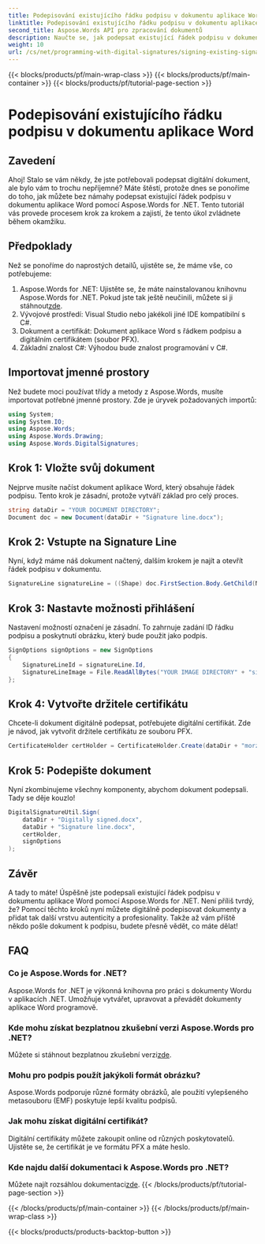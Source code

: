```yaml
---
title: Podepisování existujícího řádku podpisu v dokumentu aplikace Word
linktitle: Podepisování existujícího řádku podpisu v dokumentu aplikace Word
second_title: Aspose.Words API pro zpracování dokumentů
description: Naučte se, jak podepsat existující řádek podpisu v dokumentu aplikace Word pomocí Aspose.Words for .NET s naším podrobným průvodcem krok za krokem. Ideální pro vývojáře.
weight: 10
url: /cs/net/programming-with-digital-signatures/signing-existing-signature-line/
---
```


{{< blocks/products/pf/main-wrap-class >}}
{{< blocks/products/pf/main-container >}}
{{< blocks/products/pf/tutorial-page-section >}}

# Podepisování existujícího řádku podpisu v dokumentu aplikace Word

## Zavedení

Ahoj! Stalo se vám někdy, že jste potřebovali podepsat digitální dokument, ale bylo vám to trochu nepříjemné? Máte štěstí, protože dnes se ponoříme do toho, jak můžete bez námahy podepsat existující řádek podpisu v dokumentu aplikace Word pomocí Aspose.Words for .NET. Tento tutoriál vás provede procesem krok za krokem a zajistí, že tento úkol zvládnete během okamžiku.

## Předpoklady

Než se ponoříme do naprostých detailů, ujistěte se, že máme vše, co potřebujeme:

1.  Aspose.Words for .NET: Ujistěte se, že máte nainstalovanou knihovnu Aspose.Words for .NET. Pokud jste tak ještě neučinili, můžete si ji stáhnout[zde](https://releases.aspose.com/words/net/).
2. Vývojové prostředí: Visual Studio nebo jakékoli jiné IDE kompatibilní s C#.
3. Dokument a certifikát: Dokument aplikace Word s řádkem podpisu a digitálním certifikátem (soubor PFX).
4. Základní znalost C#: Výhodou bude znalost programování v C#.

## Importovat jmenné prostory

Než budete moci používat třídy a metody z Aspose.Words, musíte importovat potřebné jmenné prostory. Zde je úryvek požadovaných importů:

```csharp
using System;
using System.IO;
using Aspose.Words;
using Aspose.Words.Drawing;
using Aspose.Words.DigitalSignatures;
```

## Krok 1: Vložte svůj dokument

Nejprve musíte načíst dokument aplikace Word, který obsahuje řádek podpisu. Tento krok je zásadní, protože vytváří základ pro celý proces.

```csharp
string dataDir = "YOUR DOCUMENT DIRECTORY";
Document doc = new Document(dataDir + "Signature line.docx");
```

## Krok 2: Vstupte na Signature Line

Nyní, když máme náš dokument načtený, dalším krokem je najít a otevřít řádek podpisu v dokumentu.

```csharp
SignatureLine signatureLine = ((Shape) doc.FirstSection.Body.GetChild(NodeType.Shape, 0, true)).SignatureLine;
```

## Krok 3: Nastavte možnosti přihlášení

Nastavení možností označení je zásadní. To zahrnuje zadání ID řádku podpisu a poskytnutí obrázku, který bude použit jako podpis.

```csharp
SignOptions signOptions = new SignOptions
{
    SignatureLineId = signatureLine.Id,
    SignatureLineImage = File.ReadAllBytes("YOUR IMAGE DIRECTORY" + "signature_image.emf")
};
```

## Krok 4: Vytvořte držitele certifikátu

Chcete-li dokument digitálně podepsat, potřebujete digitální certifikát. Zde je návod, jak vytvořit držitele certifikátu ze souboru PFX.

```csharp
CertificateHolder certHolder = CertificateHolder.Create(dataDir + "morzal.pfx", "your_password");
```

## Krok 5: Podepište dokument

Nyní zkombinujeme všechny komponenty, abychom dokument podepsali. Tady se děje kouzlo!

```csharp
DigitalSignatureUtil.Sign(
    dataDir + "Digitally signed.docx",
    dataDir + "Signature line.docx",
    certHolder,
    signOptions
);
```

## Závěr

A tady to máte! Úspěšně jste podepsali existující řádek podpisu v dokumentu aplikace Word pomocí Aspose.Words for .NET. Není příliš tvrdý, že? Pomocí těchto kroků nyní můžete digitálně podepisovat dokumenty a přidat tak další vrstvu autenticity a profesionality. Takže až vám příště někdo pošle dokument k podpisu, budete přesně vědět, co máte dělat!

## FAQ

### Co je Aspose.Words for .NET?

Aspose.Words for .NET je výkonná knihovna pro práci s dokumenty Wordu v aplikacích .NET. Umožňuje vytvářet, upravovat a převádět dokumenty aplikace Word programově.

### Kde mohu získat bezplatnou zkušební verzi Aspose.Words pro .NET?

 Můžete si stáhnout bezplatnou zkušební verzi[zde](https://releases.aspose.com/).

### Mohu pro podpis použít jakýkoli formát obrázku?

Aspose.Words podporuje různé formáty obrázků, ale použití vylepšeného metasouboru (EMF) poskytuje lepší kvalitu podpisů.

### Jak mohu získat digitální certifikát?

Digitální certifikáty můžete zakoupit online od různých poskytovatelů. Ujistěte se, že certifikát je ve formátu PFX a máte heslo.

### Kde najdu další dokumentaci k Aspose.Words pro .NET?

 Můžete najít rozsáhlou dokumentaci[zde](https://reference.aspose.com/words/net/).
{{< /blocks/products/pf/tutorial-page-section >}}

{{< /blocks/products/pf/main-container >}}
{{< /blocks/products/pf/main-wrap-class >}}

{{< blocks/products/products-backtop-button >}}
